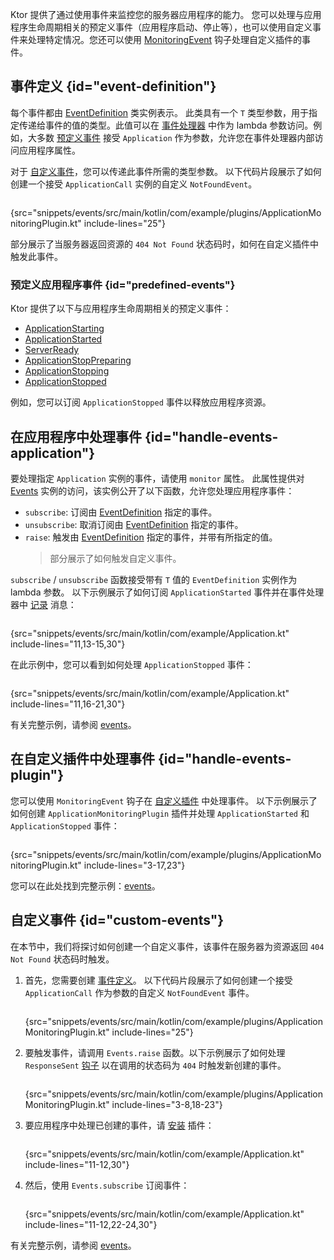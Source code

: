 [//]: # (title: 应用程序监控)

<show-structure for="chapter" depth="2"/>

<tldr>
<var name="example_name" value="events"/>
<include from="lib.topic" element-id="download_example"/>
</tldr>

Ktor 提供了通过使用事件来监控您的服务器应用程序的能力。
您可以处理与应用程序生命周期相关的预定义事件（应用程序启动、停止等），也可以使用自定义事件来处理特定情况。您还可以使用 [MonitoringEvent](server-custom-plugins.md#handle-app-events) 钩子处理自定义插件的事件。

## 事件定义 {id="event-definition"}

每个事件都由 [EventDefinition](https://api.ktor.io/ktor-shared/ktor-events/io.ktor.events/-event-definition/index.html) 类实例表示。
此类具有一个 `T` 类型参数，用于指定传递给事件的值的类型。此值可以在 [事件处理器](#handle-events-application) 中作为 lambda 参数访问。例如，大多数 [预定义事件](#predefined-events) 接受 `Application` 作为参数，允许您在事件处理器内部访问应用程序属性。

对于 [自定义事件](#custom-events)，您可以传递此事件所需的类型参数。
以下代码片段展示了如何创建一个接受 `ApplicationCall` 实例的自定义 `NotFoundEvent`。

```kotlin
```

{src="snippets/events/src/main/kotlin/com/example/plugins/ApplicationMonitoringPlugin.kt" include-lines="25"}

[](#custom-events) 部分展示了当服务器返回资源的 `404 Not Found` 状态码时，如何在自定义插件中触发此事件。

### 预定义应用程序事件 {id="predefined-events"}

Ktor 提供了以下与应用程序生命周期相关的预定义事件：

- [ApplicationStarting](https://api.ktor.io/ktor-server/ktor-server-core/io.ktor.server.application/-application-starting.html)
- [ApplicationStarted](https://api.ktor.io/ktor-server/ktor-server-core/io.ktor.server.application/-application-started.html)
- [ServerReady](https://api.ktor.io/ktor-server/ktor-server-core/io.ktor.server.application/-server-ready.html)
- [ApplicationStopPreparing](https://api.ktor.io/ktor-server/ktor-server-core/io.ktor.server.application/-application-stop-preparing.html)
- [ApplicationStopping](https://api.ktor.io/ktor-server/ktor-server-core/io.ktor.server.application/-application-stopping.html)
- [ApplicationStopped](https://api.ktor.io/ktor-server/ktor-server-core/io.ktor.server.application/-application-stopped.html)

例如，您可以订阅 `ApplicationStopped` 事件以释放应用程序资源。

## 在应用程序中处理事件 {id="handle-events-application"}

要处理指定 `Application` 实例的事件，请使用 `monitor` 属性。
此属性提供对 [Events](https://api.ktor.io/ktor-shared/ktor-events/io.ktor.events/-events/index.html) 实例的访问，该实例公开了以下函数，允许您处理应用程序事件：

- `subscribe`: 订阅由 [EventDefinition](#event-definition) 指定的事件。
- `unsubscribe`: 取消订阅由 [EventDefinition](#event-definition) 指定的事件。
- `raise`: 触发由 [EventDefinition](#event-definition) 指定的事件，并带有所指定的值。
  > [](#custom-events) 部分展示了如何触发自定义事件。

`subscribe` / `unsubscribe` 函数接受带有 `T` 值的 `EventDefinition` 实例作为 lambda 参数。
以下示例展示了如何订阅 `ApplicationStarted` 事件并在事件处理器中 [记录](server-logging.md) 消息：

```kotlin
```

{src="snippets/events/src/main/kotlin/com/example/Application.kt" include-lines="11,13-15,30"}

在此示例中，您可以看到如何处理 `ApplicationStopped` 事件：

```kotlin
```

{src="snippets/events/src/main/kotlin/com/example/Application.kt" include-lines="11,16-21,30"}

有关完整示例，请参阅 [events](https://github.com/ktorio/ktor-documentation/tree/%ktor_version%/codeSnippets/snippets/events)。

## 在自定义插件中处理事件 {id="handle-events-plugin"}

您可以使用 `MonitoringEvent` 钩子在 [自定义插件](server-custom-plugins.md#handle-app-events) 中处理事件。
以下示例展示了如何创建 `ApplicationMonitoringPlugin` 插件并处理 `ApplicationStarted` 和 `ApplicationStopped` 事件：

```kotlin
```

{src="snippets/events/src/main/kotlin/com/example/plugins/ApplicationMonitoringPlugin.kt" include-lines="3-17,23"}

您可以在此处找到完整示例：[events](https://github.com/ktorio/ktor-documentation/tree/%ktor_version%/codeSnippets/snippets/events)。

## 自定义事件 {id="custom-events"}

在本节中，我们将探讨如何创建一个自定义事件，该事件在服务器为资源返回 `404 Not Found` 状态码时触发。

1.  首先，您需要创建 [事件定义](#event-definition)。
    以下代码片段展示了如何创建一个接受 `ApplicationCall` 作为参数的自定义 `NotFoundEvent` 事件。

    ```kotlin
    ```
    {src="snippets/events/src/main/kotlin/com/example/plugins/ApplicationMonitoringPlugin.kt" include-lines="25"}
2.  要触发事件，请调用 `Events.raise` 函数。以下示例展示了如何处理 `ResponseSent` [钩子](server-custom-plugins.md#other) 以在调用的状态码为 `404` 时触发新创建的事件。

    ```kotlin
    ```
    {src="snippets/events/src/main/kotlin/com/example/plugins/ApplicationMonitoringPlugin.kt" include-lines="3-8,18-23"}
3.  要应用程序中处理已创建的事件，请 [安装](server-plugins.md#install) 插件：

    ```kotlin
    ```
    {src="snippets/events/src/main/kotlin/com/example/Application.kt" include-lines="11-12,30"}

4.  然后，使用 `Events.subscribe` 订阅事件：

    ```kotlin
    ```
    {src="snippets/events/src/main/kotlin/com/example/Application.kt" include-lines="11-12,22-24,30"}

有关完整示例，请参阅 [events](https://github.com/ktorio/ktor-documentation/tree/%ktor_version%/codeSnippets/snippets/events)。